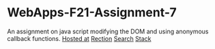 # WebApps-F21-Assignment-7
An assignment on java script modifying the DOM and using anonymous callback functions.
[Hosted at](https://github.com/44-563-WebApps-F21/webapps-f21-assignment-7-Srilekha608)
<a href="https://github.com/44-563-WebApps-F21/webapps-f21-assignment-7-Srilekha608/blob/main/reaction.html">Rection</a>
<a href="https://github.com/44-563-WebApps-F21/webapps-f21-assignment-7-Srilekha608/blob/main/search.html">Search</a>
<a href="https://github.com/44-563-WebApps-F21/webapps-f21-assignment-7-Srilekha608/blob/main/stack.html">Stack</a>